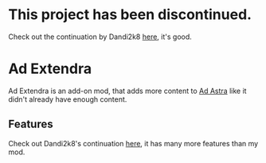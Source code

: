 # This project has been discontinued.
Check out the continuation by Dandi2k8 <a href="https://github.com/DRD2k8/ad_extendra">here</a>, it's good.

<h1>Ad Extendra</h1>
Ad Extendra is an add-on mod, that adds more content to <a href="https://www.curseforge.com/minecraft/mc-mods/ad-astra">Ad Astra</a> like it didn't already have enough content.

<h2>Features</h3>
Check out Dandi2k8's continuation <a href="https://github.com/DRD2k8/ad_extendra">here</a>, it has many more features than my mod.
